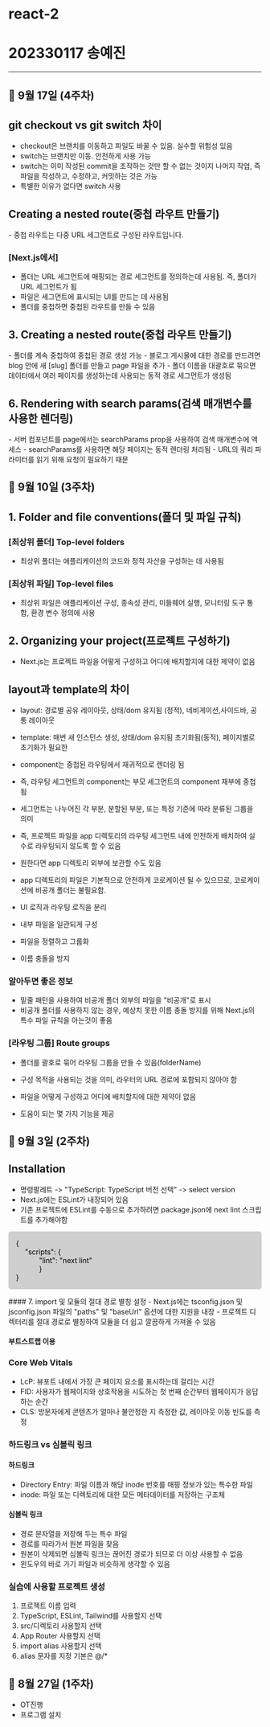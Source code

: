 # react-2
<h1>202330117 송예진</h1>
<hr>

## 🔖 9월 17일 (4주차)
<h2>git checkout vs git switch 차이</h2>

- checkout은 브랜치를 이동하고 파일도 바꿀 수 있음. 실수할 위험성 있음
- switch는 브랜치만 이동. 안전하게 사용 가능
- switch는 이미 작성된 commit을 조작하는 것만 할 수 없는 것이지 나머지 작업, 즉 파일을 작성하고, 수정하고, 커밋하는 것은 가능
- 특별한 이유가 없다면 switch 사용

<h2>Creating a nested route(중첩 라우트 만들기)</h2>
- 중첩 라우트는 다중 URL 세그먼트로 구성된 라우트입니다.

### [Next.js에서]
- 폴더는 URL 세그먼트에 매핑되는 경로 세그먼트를 정의하는데 사용됨. 즉, 폴더가 URL 세그먼트가 됨
- 파일은 세그먼트에 표시되는 UI를 만드는 데 사용됨
- 폴더를 중첩하면 중첩된 라우트를 만들 수 있음

<h2>3. Creating a nested route(중첩 라우트 만들기)</h2>
- 폴더를 계속 중첩하여 중첩된 경로 생성 가능
- 블로그 게시물에 대한 경로를 만드려면 blog 안에 새 [slug] 폴더를 만들고 page  파일을 추가
- 폴더 이름을 대괄호로 묶으면 데이터에서 여러 페이지를 생성하는데 사용되는 동적 경로 세그먼트가 생성됨

<h2>6. Rendering with search params(검색 매개변수를 사용한 렌더링)</h2>
- 서버 컴포넌트를 page에서는 searchParams prop을 사용하여 검색 매개변수에 액세스
- searchParams를 사용하면 해당 페이지는 동적 렌더링 처리됨
- URL의 쿼리 파라미터를 읽기 위해 요청이 필요하기 때문


## 🔖 9월 10일 (3주차)
<h2>1. Folder and file conventions(폴더 및 파일 규칙)</h2>

###  [최상위 폴더] Top-level folders
- 최상위 폴더는 애플리케이션의 코드와 정적 자산을 구성하는 데 사용됨

###  [최상위 파일] Top-level files
- 최상위 파일은 애플리케이션 구성, 종속성 관리, 미들웨어 실행, 모니터링 도구 통합, 환경 변수 정의에 사용

<h2>2. Organizing your project(프로젝트 구성하기)</h2>

- Next.js는 프로젝트 파일을 어떻게 구성하고 어디에 배치할지에 대한 제약이 없음

<h2>layout과 template의 차이</h2>

- layout: 경로별 공유 레이아웃, 상태/dom 유지됨 (정적), 네비게이션,사이드바, 공통 레이아웃
- template: 매번 새 인스턴스 생성, 상태/dom 유지됨 초기화됨(동적), 페이지별로 초기화가 필요한

- component는 중첩된 라우팅에서 재귀적으로 렌더링 됨
- 즉, 라우팅 세그먼트의 component는 부모 세그먼트의 component 재부에 중첩됨
- 세그먼트는 나누어진 각 부분, 분할된 부분, 또는 특정 기준에 따라 분류된 그룹을 의미
- 즉, 프로젝트 파일을 app 디렉토리의 라우팅 세그먼트 내에 안전하게 배치하여 실수로 라우팅되지 않도록 할 수 있음
- 원한다면 app 디렉토리 외부에 보관할 수도 있음
- app 디렉토리의 파일은 기본적으로 안전하게 코로케이션 될 수 있으므로, 코로케이션에 비공개 폴더는 불필요함.
- UI 로직과 라우팅 로직을 분리
- 내부 파일을 일관되게 구성
- 파일을 정렬하고 그룹화
- 이름 충돌을 방지

### 알아두면 좋은 정보
- 밑줄 패턴을 사용하여 비공개 폴더 외부의 파일을 "비공개"로 표시
- 비공개 폴더를 사용하지 않는 경우, 예상치 못한 이름 충돌 방지를 위해 Next.js의 특수 파일 규칙을 아는것이 좋음


###  [라우팅 그룹] Route groups
- 폴더를 괄호로 묶어 라우팅 그룹을 만들 수 있음(folderName)
- 구성 목적을 사용되는 것을 의미, 라우터의 URL 경로에 포함되지 않아야 함

- 파일을 어떻게 구성하고 어디에 배치할지에 대한 제약이 없음
- 도움이 되는 몇 가지 기능을 제공

## 🔖 9월 3일 (2주차)
<h2>Installation</h2>

- 명령팔레트 -> "TypeScript: TypeScript 버전 선택" -> select version
- Next.js에는 ESLint가 내장되어 있음
- 기존 프로젝트에 ESLint를 수동으로 추가하려면 package.json에 next lint 스크립트를 추가해야함 <br>
<p style="
color: black;background:#cfcfcf;
border-radius:5px;
padding:15px;
">
{<br>
&emsp; "scripts": {<br>&emsp;&emsp;&emsp;
            "lint": "next lint"<br>
&emsp;&emsp;&emsp;    }<br>
}
</p>
#### 7. import 및 모듈의 절대 경로 별칭 설정
- Next.js에는 tsconfig.json 및 jsconfig.json 파일의 "paths" 및 "baseUrl" 옵션에 대한 지원을 내장
- 프로젝트 디렉터리를 절대 경로로 별칭하여 모듈을 더 쉽고 깔끔하게 가져올 수 있음

#### 부트스트랩 이용

### Core Web Vitals
- LcP: 뷰포트 내에서 가장 큰 페이지 요소를 표시하는데 걸리는 시간
- FID: 사용자가 웹페이지와 상호작용을 시도하는 첫 번째 순간부터 웹페이지가 응답하는 순간
- CLS: 방문자에게 콘텐츠가 얼마나 불안정한 지 측정한 값, 레이아웃 이동 빈도를 측정

### 하드링크 vs 심볼릭 링크

#### 하드링크
- Directory Entry: 파일 이름과 해당 inode 번호를 매핑 정보가 있는 특수한 파일
- inode: 파일 또는 디렉토리에 대한 모든 메타데이터를 저장하는 구조체

#### 심볼릭 링크
- 경로 문자열을 저장해 두는 특수 파일
- 경로를 따라가서 원본 파일을 찾음
- 원본이 삭제되면 심볼릭 링크는 끊어진 경로가 되므로 더 이상 사용할 수 없음
- 윈도우의 바로 가기 파일과 비슷하게 생각할 수 있음

### 실습에 사용할 프로젝트 생성
1. 프로젝트 이름 입력
2. TypeScript, ESLint, Tailwind를 사용할지 선택
3. src/디렉토리 사용할지 선택
4. App Router 사용할지 선택
5. import alias 사용할지 선택
6. alias 문자를 지정 기본은 @/*

## 🔖 8월 27일 (1주차)
- OT진행
- 프로그램 설치
